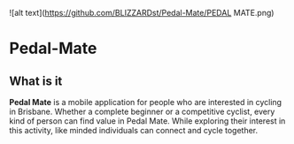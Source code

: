 ![alt text](https://github.com/BLIZZARDst/Pedal-Mate/PEDAL MATE.png)
# **Pedal-Mate**
## What is it
**Pedal Mate** is a mobile application for people who are interested in cycling in Brisbane. Whether a complete beginner or a competitive cyclist, every kind of person can find value in Pedal Mate. While exploring their interest in this activity, like minded individuals can connect and cycle together.
